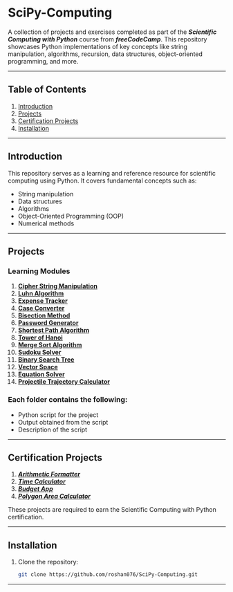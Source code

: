 # SciPy-Computing
A collection of projects and exercises completed as part of the ***Scientific Computing with Python*** course from ***freeCodeCamp***. This repository showcases Python implementations of key concepts like string manipulation, algorithms, recursion, data structures, object-oriented programming, and more.

---

## Table of Contents  
1. [Introduction](#introduction)  
2. [Projects](#projects)  
3. [Certification Projects](#certification-projects)  
4. [Installation](#installation)

---

## Introduction  
This repository serves as a learning and reference resource for scientific computing using Python. It covers fundamental concepts such as:  
- String manipulation  
- Data structures  
- Algorithms  
- Object-Oriented Programming (OOP)  
- Numerical methods  

---

## Projects  

### Learning Modules
1. [**Cipher String Manipulation**](./01.%20Cipher-string-manipulation/main.py)
2. [**Luhn Algorithm**](./02.%20Luhn-algorithm/main.py)
3. [**Expense Tracker**](./03.%20Expense-tracker/main.py)
4. [**Case Converter**](./04.%20Case-converter/main.py)
5. [**Bisection Method**](./05.%20Bisection-method/main.py)
6. [**Password Generator**](./06.%20Password-generator/main.py)
7. [**Shortest Path Algorithm**](./07.%20Shortest-path-algorithm/main.py)
8. [**Tower of Hanoi**](./08.%20Tower-of-hanoi/main.py)
9. [**Merge Sort Algorithm**](./09.%20Merge-sort-algorithm/main.py)
10. [**Sudoku Solver**](./10.%20Sudoku-solver/main.py)
11. [**Binary Search Tree**](./11.%20Binary-search-tree/main.py)
12. [**Vector Space**](./12.%20Vector-space/main.py)
13. [**Equation Solver**](./13.%20Equation-solver/main.py)
14. [**Projectile Trajectory Calculator**](./14.%20Projectile-trajectory-calculator/main.py)

### Each folder contains the following:  
- Python script for the project  
- Output obtained from the script 
- Description of the script

---

## Certification Projects  
1. [***Arithmetic Formatter***](./Arithmetic-formatter/main.py)
2. [***Time Calculator***](./Time-calculator/main.py)
3. [***Budget App***](./Budget-app/main.py)
4. [***Polygon Area Calculator***](./Polygon-area-calculator/main.py)

These projects are required to earn the Scientific Computing with Python certification.  

---

## Installation  

1. Clone the repository:  
   ```bash  
   git clone https://github.com/roshan076/SciPy-Computing.git  

---